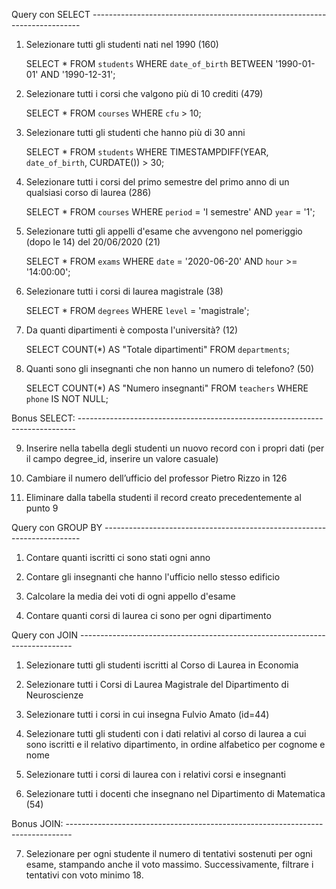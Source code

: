 Query con SELECT ---------------------------------------------------------------------------

1. Selezionare tutti gli studenti nati nel 1990 (160)

   SELECT \* FROM `students` WHERE `date_of_birth` BETWEEN '1990-01-01' AND '1990-12-31';

2. Selezionare tutti i corsi che valgono più di 10 crediti (479)

   SELECT \* FROM `courses` WHERE `cfu` > 10;

3. Selezionare tutti gli studenti che hanno più di 30 anni

   SELECT \* FROM `students` WHERE TIMESTAMPDIFF(YEAR, `date_of_birth`, CURDATE()) > 30;

4. Selezionare tutti i corsi del primo semestre del primo anno di un qualsiasi corso di
   laurea (286)

   SELECT \* FROM `courses` WHERE `period` = 'I semestre' AND `year` = '1';

5. Selezionare tutti gli appelli d'esame che avvengono nel pomeriggio (dopo le 14) del
   20/06/2020 (21)

   SELECT \* FROM `exams` WHERE `date` = '2020-06-20' AND `hour` >= '14:00:00';

6. Selezionare tutti i corsi di laurea magistrale (38)

   SELECT \* FROM `degrees` WHERE `level` = 'magistrale';

7. Da quanti dipartimenti è composta l'università? (12)

   SELECT COUNT(\*) AS "Totale dipartimenti" FROM `departments`;

8. Quanti sono gli insegnanti che non hanno un numero di telefono? (50)

   SELECT COUNT(\*) AS "Numero insegnanti" FROM `teachers` WHERE `phone` IS NOT NULL;

Bonus SELECT: -----------------------------------------------------------------------------

9. Inserire nella tabella degli studenti un nuovo record con i propri dati (per il campo
   degree_id, inserire un valore casuale)

10. Cambiare il numero dell’ufficio del professor Pietro Rizzo in 126

11. Eliminare dalla tabella studenti il record creato precedentemente al punto 9

Query con GROUP BY ------------------------------------------------------------------------

1. Contare quanti iscritti ci sono stati ogni anno

2. Contare gli insegnanti che hanno l'ufficio nello stesso edificio

3. Calcolare la media dei voti di ogni appello d'esame

4. Contare quanti corsi di laurea ci sono per ogni dipartimento

Query con JOIN ----------------------------------------------------------------------------

1. Selezionare tutti gli studenti iscritti al Corso di Laurea in Economia

2. Selezionare tutti i Corsi di Laurea Magistrale del Dipartimento di Neuroscienze

3. Selezionare tutti i corsi in cui insegna Fulvio Amato (id=44)

4. Selezionare tutti gli studenti con i dati relativi al corso di laurea a cui sono iscritti e il relativo dipartimento, in ordine alfabetico per cognome e nome

5. Selezionare tutti i corsi di laurea con i relativi corsi e insegnanti

6. Selezionare tutti i docenti che insegnano nel Dipartimento di Matematica (54)

Bonus JOIN: -------------------------------------------------------------------------------

7. Selezionare per ogni studente il numero di tentativi sostenuti per ogni esame, stampando anche il voto massimo. Successivamente, filtrare i tentativi con voto minimo 18.
